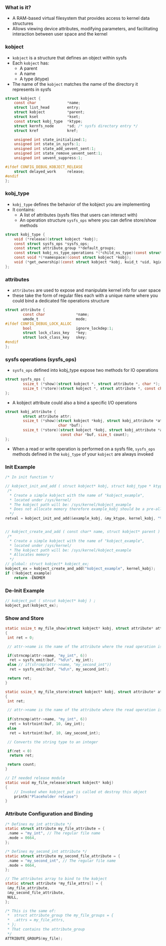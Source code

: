 ### What is it?

- A RAM-based virtual filesystem that provides access to kernel data structures
- Allows viewing device attributes, modifying parameters, and facilitating interaction between user space and the kernel

### kobject

- `kobject` is a structure that defines an object within sysfs
- Each `kobject` has:
  - A parent
  - A name
  - A type (ktype)
- The name of the `kobject` matches the name of the directory it represents in sysfs

```c
struct kobject {
    const char              *name;
    struct list_head        entry;
    struct kobject          *parent;
    struct kset             *kset;
    const struct kobj_type  *ktype;
    struct kernfs_node      *sd; /* sysfs directory entry */
    struct kref             kref;

    unsigned int state_initialized:1;
    unsigned int state_in_sysfs:1;
    unsigned int state_add_uevent_sent:1;
    unsigned int state_remove_uevent_sent:1;
    unsigned int uevent_suppress:1;

#ifdef CONFIG_DEBUG_KOBJECT_RELEASE
    struct delayed_work     release;
#endif
};
```

### kobj_type

- `kobj_type` defines the behavior of the kobject you are implementing
- It contains:
  - A list of attributes (sysfs files that users can interact with)
  - An operation structure `sysfs_ops` where you can define store/show methods

```c
struct kobj_type {
    void (*release)(struct kobject *kobj);
    const struct sysfs_ops *sysfs_ops;
    const struct attribute_group **default_groups;
    const struct kobj_ns_type_operations *(*child_ns_type)(const struct kobject *kobj);
    const void *(*namespace)(const struct kobject *kobj);
    void (*get_ownership)(const struct kobject *kobj, kuid_t *uid, kgid_t *gid);
};
```

### attributes

- `attributes` are used to expose and manipulate kernel info for user space
- these take the form of regular files each with a unique name where you could
bind a dedicated file operations structure
```c
struct attribute {
        const char              *name;
        umode_t                 mode;
#ifdef CONFIG_DEBUG_LOCK_ALLOC
        bool                    ignore_lockdep:1;
        struct lock_class_key   *key;
        struct lock_class_key   skey;
#endif
};
```

### sysfs operations (sysfs_ops)

- `sysfs_ops` defined into kobj_type expose two methods for IO operations
```c
struct sysfs_ops {
        ssize_t (*show)(struct kobject *, struct attribute *, char *);
        ssize_t (*store)(struct kobject *, struct attribute *, const char *, size_t);
};
```
- A kobject attribute could also a bind a specific I/O operations
```c
struct kobj_attribute {
        struct attribute attr;
        ssize_t (*show)(struct kobject *kobj, struct kobj_attribute *attr,
                        char *buf);
        ssize_t (*store)(struct kobject *kobj, struct kobj_attribute *attr,
                         const char *buf, size_t count);
};
```
- When a read or write operation is performed on a sysfs file, `sysfs_ops` methods
defined in the `kobj_type` of your `kobject` are always invoked

### Init Example

```c
/* In init function */

// kobject_init_and_add ( struct kobject* kobj, struct kobj_type * ktype, struct kobject* parent, const char* fmt, … ) ;
 /*
  * Create a simple kobject with the name of "kobject_example",
  * located under /sys/kernel/
  * The kobject path will be: /sys/kernel/kobject_example
  * Does not allocate memory therefore example_kobj should be a pre-allocated struct
  */
retval = kobject_init_and_add(&example_kobj, &my_ktype, kernel_kobj, "%s", "kobject_example");


// kobject_create_and_add ( const char* name, struct kobject* parent ) ;
 /*
  * Create a simple kobject with the name of "kobject_example",
  * located under /sys/kernel/
  * The kobject path will be: /sys/kernel/kobject_example
  * Allocates memory
  */
// global: struct kobject* kobject_ex;
kobject_ex = kobject_create_and_add("kobject_example", kernel_kobj);
if (!kobject_example)
    return -ENOMEM
```

### De-Init Example

```c
// kobject_put ( strcut kobject* kobj ) ;
kobject_put(kobject_ex);
```

### Show and Store

```c
static ssize_t my_file_show(struct kobject* kobj, struct attribute* attr, char* buf)
{
 int ret = 0;

 // attr->name is the name of the attribute where the read operation is performed

 if(strncmp(attr->name, "my_int", 6))
  ret = sysfs_emit(buf, "%d\n", my_int);
 else // if(strcmp(attr->name, "my_second_int"))
  ret = sysfs_emit(buf, "%d\n", my_second_int);

 return ret;
}

static ssize_t my_file_store(struct kobject* kobj, struct attribute* attr, const char* buf, size_t count)
{
 int ret;

 // attr->name is the name of the attribute where the read operation is performed
 
 if(strncmp(attr->name, "my_int", 6))
  ret = kstrtoint(buf, 10, &my_int);
 else
  ret = kstrtoint(buf, 10, &my_second_int);

 // Converts the string type to an integer

 if(ret < 0)
  return ret;

 return count;
}

// If needed release module
static void my_file_release(struct kobject* kobj)
{
    // Invoked when kobject_put is called ot destroy this object
    printk("Placeholder release")
}
```

### Attribute Configuration and Binding

```c
/* Defines my_int attribute */
static struct attribute my_file_attribute = {
 .name = "my_int", // The regular file name
 .mode = 0664,
};

/* Defines my_second_int attribute */
static struct attribute my_second_file_attribute = {
 .name = "my_second_int", // The regular file name
 .mode = 0664,
};

// The attributes array to bind to the kobject
static struct attribute *my_file_attrs[] = {
 &my_file_attribute,
 &my_second_file_attribute,
 NULL,
};

/* This is the same of:
 *  struct attribute_group the my_file_groups = {
 *  .attrs = my_file_attrs,
 * };
 * That contains the attribute_group
 */
ATTRIBUTE_GROUPS(my_file);
```
